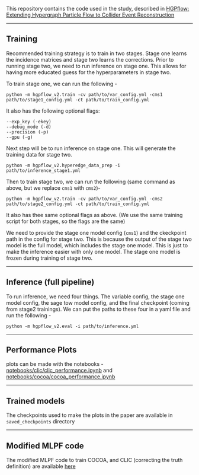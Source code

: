 This repository contains the code used in the study, described in [HGPflow: Extending Hypergraph Particle Flow to Collider Event Reconstruction](https://arxiv.org/abs/2410.23236v1)

---

## Training

Recommended training strategy is to train in two stages. Stage one learns the incidence matrices and stage two learns the corrections. Prior to running stage two, we need to run inference on stage one. This allows for having more educated guess for the hyperparameters in stage two.

To train stage one, we can run the following -

```
python -m hgpflow_v2.train -cv path/to/var_config.yml -cms1 path/to/stage1_config.yml -ct path/to/train_config.yml
```

It also has the following optional flags:
```
--exp_key (-ekey)
--debug_mode (-d)
--precision (-p)
--gpu (-g)
```

Next step will be to run inference on stage one. This will generate the training data for stage two.  

```
python -m hgpflow_v2.hyperedge_data_prep -i path/to/inference_stage1.yml
```

Then to train stage two, we can run the following (same command as above, but we replace `cms1` with `cms2`)-


```
python -m hgpflow_v2.train -cv path/to/var_config.yml -cms2 path/to/stage2_config.yml -ct path/to/train_config.yml
```

It also has thee same optional flags as above. (We use the same training script for both stages, so the flags are the same)

We need to provide the stage one model config (`cms1`) and the ckeckpoint path in the config for stage two. This is because the output of the stage two model is the full model, which includes the stage one model. This is just to make the inference easier with only one model. The stage one model is frozen during training of stage two.

---

## Inference (full pipeline)

To run inference, we need four things. The variable config, the stage one model config, the sage tow model config, and the final checkpoint (coming from stage2 trainings). We can put the paths to these four in a yaml file and run the following -

```
python -m hgpflow_v2.eval -i path/to/inference.yml
```

---

## Performance Plots

plots can be made with the notebooks - [notebooks/clic/clic_performance.ipynb]() and [notebooks/cocoa/cocoa_performance.ipynb]()

---

## Trained models

The checkpoints used to make the plots in the paper are available in `saved_checkpoints` directory

---

## Modified MLPF code

The modified MLPF code to train COCOA, and CLIC (correcting the truth definition) are available [here](https://github.com/annaivina/particleflow-fork)
